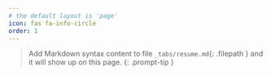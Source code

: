 ```yaml
---
# the default layout is 'page'
icon: fas fa-info-circle
order: 1
---
```


> Add Markdown syntax content to file `_tabs/resume.md`{: .filepath } and it will show up on this page.
{: .prompt-tip }
